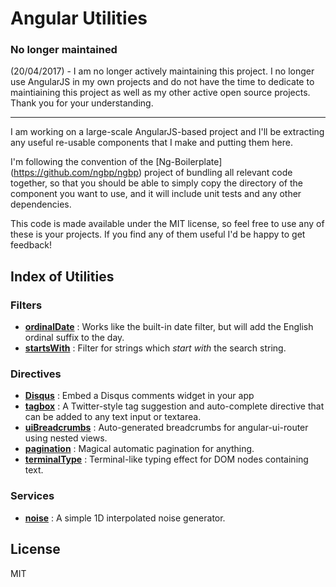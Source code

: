 # Angular Utilities

### No longer maintained
(20/04/2017) - I am no longer actively maintaining this project. I no longer use AngularJS in my own projects and do not have the time to dedicate to maintiaining this project as well as my other active open source projects. Thank you for your understanding.

---

I am working on a large-scale AngularJS-based project and I'll be extracting
any useful re-usable components that I make and putting them here.

I'm following the convention of the [Ng-Boilerplate] (https://github.com/ngbp/ngbp) project of bundling
all relevant code together, so that you should be able to simply copy the
directory of the component you want to use, and it will include unit tests
and any other dependencies.

This code is made available under the MIT license, so feel free to use any of these is your projects. If you find any of them useful I'd be happy to get feedback!

## Index of Utilities

### Filters


- [**ordinalDate**](https://github.com/michaelbromley/angularUtils/tree/master/src/filters/ordinalDate) : Works like the built-in date filter, but will add the English ordinal suffix to the day.
- [**startsWith**](https://github.com/michaelbromley/angularUtils/tree/master/src/filters/startsWith) : Filter for strings which *start with* the search string.

### Directives

- [**Disqus**](https://github.com/michaelbromley/angularUtils/tree/master/src/directives/disqus) : Embed a Disqus comments widget in your app
- [**tagbox**](https://github.com/michaelbromley/angularUtils/tree/master/src/directives/tagbox) : A Twitter-style tag suggestion and auto-complete directive that can be added to any text input or textarea.
- [**uiBreadcrumbs**](https://github.com/michaelbromley/angularUtils/tree/master/src/directives/uiBreadcrumbs) : Auto-generated breadcrumbs for angular-ui-router using nested views.
- [**pagination**](https://github.com/michaelbromley/angularUtils/tree/master/src/directives/pagination) : Magical automatic pagination for anything.
- [**terminalType**](https://github.com/michaelbromley/angularUtils/tree/master/src/directives/terminalType) : Terminal-like typing effect for DOM nodes containing text.

### Services

- [**noise**](https://github.com/michaelbromley/angularUtils/tree/master/src/services/noise) : A simple 1D interpolated noise generator.


## License

MIT
